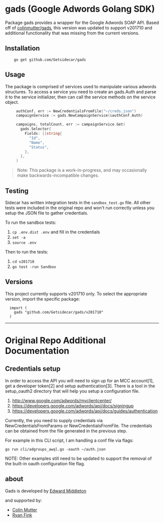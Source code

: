 # gads (Google Adwords Golang SDK)

Package gads provides a wrapper for the Google Adwords SOAP API.  Based off of
[colinmutter/gads](https://github.com/colinmutter/gads), this version
was updated to support v201710 and additional functionality that was missing from 
the current versions.  

## Installation

~~~
	go get github.com/Getsidecar/gads
~~~

## Usage

The package is comprised of services used to manipulate various
adwords structures.  To access a service you need to create an
gads.Auth and parse it to the service initializer, then can call
the service methods on the service object.

~~~ go
     authConf, err := NewCredentialsFromFile("~/creds.json")
     campaignService := gads.NewCampaignService(&authConf.Auth)

     campaigns, totalCount, err := campaignService.Get(
       gads.Selector{
         Fields: []string{
           "Id",
           "Name",
           "Status",
         },
       },
     )
~~~

> Note: This package is a work-in-progress, and may occasionally
> make backwards-incompatible changes.

## Testing
Sidecar has written integration tests in the `sandbox_test.go` file. All other
tests were included in the original repo and won't run correctly unless you 
setup the JSON file to gather credentials.  

To run the sandbox tests:  

1. `cp .env.dist .env` and fill in the credentials
2. `set -a`
3. `source .env`

Then to run the tests:

1. `cd v201710`
2. `go test -run Sandbox`

## Versions

This project currently supports v201710 only.  To select
the appropriate version, import the specific package:

	  import (
	    gads "github.com/Getsidecar/gads/v201710"
	  )

***
# Original Repo Additional Documentation

## Credentials setup

In order to access the API you will need to sign up for an MCC
account[1], get a developer token[2] and setup authentication[3].
There is a tool in the setup_oauth2 directory that will help you
setup a configuration file.

1. http://www.google.com/adwords/myclientcenter/
2. https://developers.google.com/adwords/api/docs/signingup
3. https://developers.google.com/adwords/api/docs/guides/authentication

Currently, the you need to supply credentials via NewCredentialsFromParams
or NewCredentialsFromFile.  The credentials can be obtained from the file
generated in the previous step.

For example in this CLI script, I am handling a conf file via flags:

    go run cli/adgroups_awql.go -oauth ~/auth.json

NOTE: Other examples still need to be updated to support the removal of the built-in
oauth configuration file flag.

## about

Gads is developed by [Edward Middleton](https://blog.vortorus.net/)

and supported by:
 - [Colin Mutter](http://github.com/colinmutter)
 - [Ryan Fink](http://github.com/rfink)
